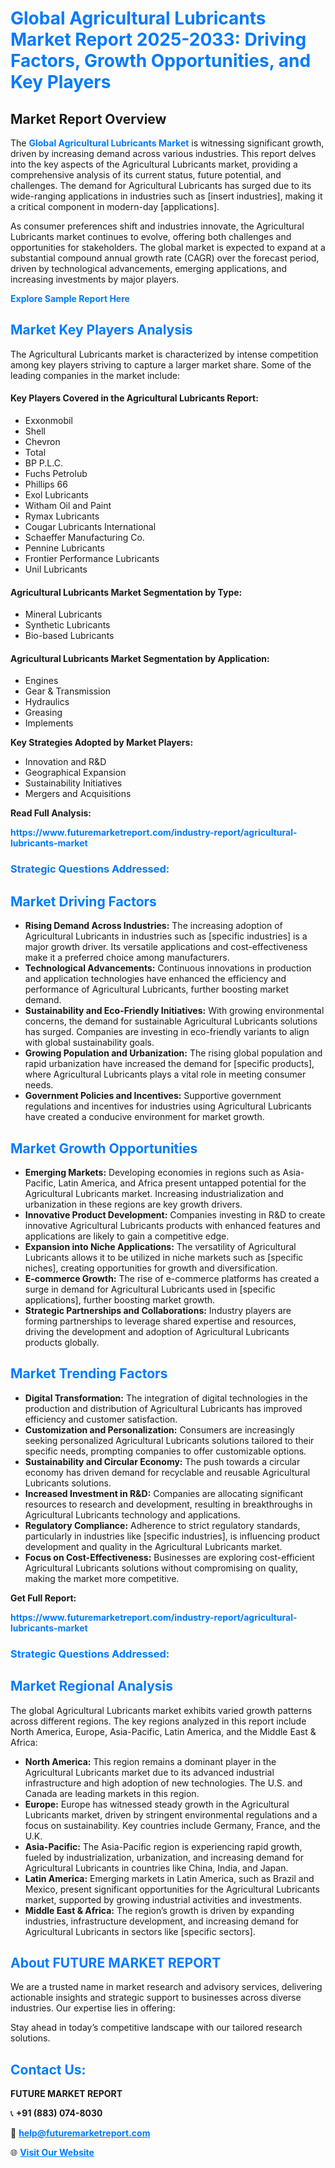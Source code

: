 <h1 style="color: #007BFF;">Global Agricultural Lubricants Market Report 2025-2033: Driving Factors, Growth Opportunities, and Key Players</h1>

<section id="overview">
<h2>Market Report Overview</h2>
<p>The <a href="https://www.futuremarketreport.com/industry-report/agricultural-lubricants-market" style="color: #007BFF; text-decoration: none;"><strong>Global Agricultural Lubricants Market</strong></a> is witnessing significant growth, driven by increasing demand across various industries. This report delves into the key aspects of the Agricultural Lubricants market, providing a comprehensive analysis of its current status, future potential, and challenges. The demand for Agricultural Lubricants has surged due to its wide-ranging applications in industries such as [insert industries], making it a critical component in modern-day [applications].</p>
<p>As consumer preferences shift and industries innovate, the Agricultural Lubricants market continues to evolve, offering both challenges and opportunities for stakeholders. The global market is expected to expand at a substantial compound annual growth rate (CAGR) over the forecast period, driven by technological advancements, emerging applications, and increasing investments by major players.</p>
</section>

<section id="overview">
<p><a href="https://www.futuremarketreport.com/request-sample/reportId=87810" style="color: #007BFF; text-decoration: none;"><strong>Explore Sample Report Here</strong></a></p>
</section>

<section id="key-players">
<h2 style="color: #007BFF;">Market Key Players Analysis</h2>
<p>The Agricultural Lubricants market is characterized by intense competition among key players striving to capture a larger market share. Some of the leading companies in the market include:</p>
<h4>Key Players Covered in the Agricultural Lubricants Report:</h4>
<ul><li>Exxonmobil</li><li>Shell</li><li>Chevron</li><li>Total</li><li>BP P.L.C.</li><li>Fuchs Petrolub</li><li>Phillips 66</li><li>Exol Lubricants</li><li>Witham Oil and Paint</li><li>Rymax Lubricants</li><li>Cougar Lubricants International</li><li>Schaeffer Manufacturing Co.</li><li>Pennine Lubricants</li><li>Frontier Performance Lubricants</li><li>Unil Lubricants</li></ul>
<h4>Agricultural Lubricants Market Segmentation by Type:</h4>
<ul><li>Mineral Lubricants</li><li>Synthetic Lubricants</li><li>Bio-based Lubricants</li></ul>

<h4>Agricultural Lubricants Market Segmentation by Application:</h4>
<ul><li>Engines</li><li>Gear &amp; Transmission</li><li>Hydraulics</li><li>Greasing</li><li>Implements</li></ul>
<p><strong>Key Strategies Adopted by Market Players:</strong></p>
<ul>
<li>Innovation and R&D</li>
<li>Geographical Expansion</li>
<li>Sustainability Initiatives</li>
<li>Mergers and Acquisitions</li>
</ul>
</section>

<section>
<p><strong>Read Full Analysis: </strong></p><a href="https://www.futuremarketreport.com/industry-report/agricultural-lubricants-market" style="color: #007BFF; text-decoration: none;"><strong>https://www.futuremarketreport.com/industry-report/agricultural-lubricants-market</strong></a>
<h3 style="color: #007BFF;">Strategic Questions Addressed:</h3>
</section>

<section id="driving-factors">
<h2 style="color: #007BFF;">Market Driving Factors</h2>
<ul>
<li><strong>Rising Demand Across Industries:</strong> The increasing adoption of Agricultural Lubricants in industries such as [specific industries] is a major growth driver. Its versatile applications and cost-effectiveness make it a preferred choice among manufacturers.</li>
<li><strong>Technological Advancements:</strong> Continuous innovations in production and application technologies have enhanced the efficiency and performance of Agricultural Lubricants, further boosting market demand.</li>
<li><strong>Sustainability and Eco-Friendly Initiatives:</strong> With growing environmental concerns, the demand for sustainable Agricultural Lubricants solutions has surged. Companies are investing in eco-friendly variants to align with global sustainability goals.</li>
<li><strong>Growing Population and Urbanization:</strong> The rising global population and rapid urbanization have increased the demand for [specific products], where Agricultural Lubricants plays a vital role in meeting consumer needs.</li>
<li><strong>Government Policies and Incentives:</strong> Supportive government regulations and incentives for industries using Agricultural Lubricants have created a conducive environment for market growth.</li>
</ul>
</section>

<section id="growth-opportunities">
<h2 style="color: #007BFF;">Market Growth Opportunities</h2>
<ul>
<li><strong>Emerging Markets:</strong> Developing economies in regions such as Asia-Pacific, Latin America, and Africa present untapped potential for the Agricultural Lubricants market. Increasing industrialization and urbanization in these regions are key growth drivers.</li>
<li><strong>Innovative Product Development:</strong> Companies investing in R&D to create innovative Agricultural Lubricants products with enhanced features and applications are likely to gain a competitive edge.</li>
<li><strong>Expansion into Niche Applications:</strong> The versatility of Agricultural Lubricants allows it to be utilized in niche markets such as [specific niches], creating opportunities for growth and diversification.</li>
<li><strong>E-commerce Growth:</strong> The rise of e-commerce platforms has created a surge in demand for Agricultural Lubricants used in [specific applications], further boosting market growth.</li>
<li><strong>Strategic Partnerships and Collaborations:</strong> Industry players are forming partnerships to leverage shared expertise and resources, driving the development and adoption of Agricultural Lubricants products globally.</li>
</ul>
</section>

<section id="trending-factors">
<h2 style="color: #007BFF;">Market Trending Factors</h2>
<ul>
<li><strong>Digital Transformation:</strong> The integration of digital technologies in the production and distribution of Agricultural Lubricants has improved efficiency and customer satisfaction.</li>
<li><strong>Customization and Personalization:</strong> Consumers are increasingly seeking personalized Agricultural Lubricants solutions tailored to their specific needs, prompting companies to offer customizable options.</li>
<li><strong>Sustainability and Circular Economy:</strong> The push towards a circular economy has driven demand for recyclable and reusable Agricultural Lubricants solutions.</li>
<li><strong>Increased Investment in R&D:</strong> Companies are allocating significant resources to research and development, resulting in breakthroughs in Agricultural Lubricants technology and applications.</li>
<li><strong>Regulatory Compliance:</strong> Adherence to strict regulatory standards, particularly in industries like [specific industries], is influencing product development and quality in the Agricultural Lubricants market.</li>
<li><strong>Focus on Cost-Effectiveness:</strong> Businesses are exploring cost-efficient Agricultural Lubricants solutions without compromising on quality, making the market more competitive.</li>
</ul>
</section>

<section>
<p><strong>Get Full Report: </strong></p><a href="https://www.futuremarketreport.com/industry-report/agricultural-lubricants-market" style="color: #007BFF; text-decoration: none;"><strong>https://www.futuremarketreport.com/industry-report/agricultural-lubricants-market</strong></a>
<h3 style="color: #007BFF;">Strategic Questions Addressed:</h3>
</section>


<section id="regional-analysis">
<h2 style="color: #007BFF;">Market Regional Analysis</h2>
<p>The global Agricultural Lubricants market exhibits varied growth patterns across different regions. The key regions analyzed in this report include North America, Europe, Asia-Pacific, Latin America, and the Middle East & Africa:</p>
<ul>
<li><strong>North America:</strong> This region remains a dominant player in the Agricultural Lubricants market due to its advanced industrial infrastructure and high adoption of new technologies. The U.S. and Canada are leading markets in this region.</li>
<li><strong>Europe:</strong> Europe has witnessed steady growth in the Agricultural Lubricants market, driven by stringent environmental regulations and a focus on sustainability. Key countries include Germany, France, and the U.K.</li>
<li><strong>Asia-Pacific:</strong> The Asia-Pacific region is experiencing rapid growth, fueled by industrialization, urbanization, and increasing demand for Agricultural Lubricants in countries like China, India, and Japan.</li>
<li><strong>Latin America:</strong> Emerging markets in Latin America, such as Brazil and Mexico, present significant opportunities for the Agricultural Lubricants market, supported by growing industrial activities and investments.</li>
<li><strong>Middle East & Africa:</strong> The region’s growth is driven by expanding industries, infrastructure development, and increasing demand for Agricultural Lubricants in sectors like [specific sectors].</li>
</ul>
</section>

<footer>
<h2 style="color: #007BFF;">About FUTURE MARKET REPORT</h2>
<p>We are a trusted name in market research and advisory services, delivering actionable insights and strategic support to businesses across diverse industries. Our expertise lies in offering:</p>

<p>Stay ahead in today’s competitive landscape with our tailored research solutions.</p>

<h2 style="color: #007BFF;">Contact Us:</h2>
<p><strong>FUTURE MARKET REPORT</strong></p>
<p>📞 <strong>+91 (883) 074-8030</strong></p>
<p>📧 <strong><a href="mailto:help@futuremarketreport.com" style="color: #007BFF;">help@futuremarketreport.com</a></strong></p>
<p>🌐 <strong><a href="https://www.futuremarketreport.com/" style="color: #007BFF;">Visit Our Website</a></strong></p>
</footer>